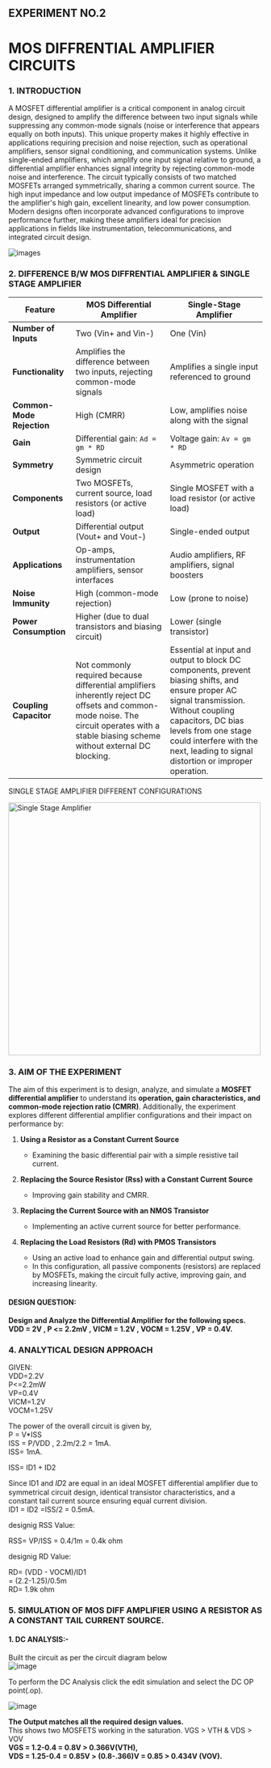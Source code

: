 ## EXPERIMENT NO.2
# MOS DIFFRENTIAL AMPLIFIER CIRCUITS
### 1. INTRODUCTION
  
  A MOSFET differential amplifier is a critical component in analog circuit design, designed to amplify the difference between two input signals while suppressing any common-mode signals (noise or interference that appears equally on both inputs). This unique property makes it highly effective in applications requiring precision and noise rejection, such as operational amplifiers, sensor signal conditioning, and communication systems. Unlike single-ended amplifiers, which amplify one input signal relative to ground, a differential amplifier enhances signal integrity by rejecting common-mode noise and interference. The circuit typically consists of two matched MOSFETs arranged symmetrically, sharing a common current source. The high input impedance and low output impedance of MOSFETs contribute to the amplifier's high gain, excellent linearity, and low power consumption. Modern designs often incorporate advanced configurations to improve performance further, making these amplifiers ideal for precision applications in fields like instrumentation, telecommunications, and integrated circuit design.
  
   ![images](https://github.com/user-attachments/assets/37fda217-e244-4b72-b054-310a01e52785)
  
### 2. DIFFERENCE B/W MOS DIFFRENTIAL AMPLIFIER & SINGLE STAGE AMPLIFIER


|Feature | MOS Differential Amplifier | Single-Stage Amplifier |
|---------|----------------------------|------------------------|
| **Number of Inputs** | Two (Vin+ and Vin-) | One (Vin) |
| **Functionality** | Amplifies the difference between two inputs, rejecting common-mode signals | Amplifies a single input referenced to ground |
| **Common-Mode Rejection** | High (CMRR) | Low, amplifies noise along with the signal |
| **Gain** | Differential gain: `Ad = gm * RD` | Voltage gain: `Av = gm * RD` |
| **Symmetry** | Symmetric circuit design | Asymmetric operation |
| **Components** | Two MOSFETs, current source, load resistors (or active load) | Single MOSFET with a load resistor (or active load) |
| **Output** | Differential output (Vout+ and Vout-) | Single-ended output |
| **Applications** | Op-amps, instrumentation amplifiers, sensor interfaces | Audio amplifiers, RF amplifiers, signal boosters |
| **Noise Immunity** | High (common-mode rejection) | Low (prone to noise) |
| **Power Consumption** | Higher (due to dual transistors and biasing circuit) | Lower (single transistor) |
| **Coupling Capacitor** |Not commonly required because differential amplifiers inherently reject DC offsets and common-mode noise. The circuit operates with a stable biasing scheme without external DC blocking.|Essential at input and output to block DC components, prevent biasing shifts, and ensure proper AC signal transmission. Without coupling capacitors, DC bias levels from one stage could interfere with the next, leading to signal distortion or improper operation.|

SINGLE STAGE AMPLIFIER DIFFERENT CONFIGURATIONS

<img src="https://github.com/user-attachments/assets/aed21a53-76a6-4223-b510-6273ff7c0503" alt="Single Stage Amplifier" width="500">

### 3. AIM OF THE EXPERIMENT  

The aim of this experiment is to design, analyze, and simulate a **MOSFET differential amplifier** to understand its **operation, gain characteristics, and common-mode rejection ratio (CMRR)**. Additionally, the experiment explores different differential amplifier configurations and their impact on performance by:  

1. **Using a Resistor as a Constant Current Source**  
   - Examining the basic differential pair with a simple resistive tail current.  

2. **Replacing the Source Resistor (Rss) with a Constant Current Source**  
   - Improving gain stability and CMRR.  

3. **Replacing the Current Source with an NMOS Transistor**  
   - Implementing an active current source for better performance.  

4. **Replacing the Load Resistors (Rd) with PMOS Transistors**  
   - Using an active load to enhance gain and differential output swing.  
   - In this configuration, all passive components (resistors) are replaced by MOSFETs, making the circuit fully active, improving gain, and increasing linearity.

#### DESIGN QUESTION:
**Design and Analyze the Differential Amplifier for the following specs. VDD = 2V , P <= 2.2mV , VICM = 1.2V , VOCM = 1.25V ,     VP = 0.4V.**

### 4. ANALYTICAL DESIGN APPROACH
GIVEN:<br>
VDD=2.2V <br>
P<=2.2mW <br>
VP=0.4V <br>
VICM=1.2V <br>
VOCM=1.25V <br>

The power of the overall circuit is given by,<br>
P = V*ISS <br>
ISS = P/VDD , 2.2m/2.2 = 1mA. <br>
ISS= 1mA. <br>

ISS= ID1 + ID2 <br>

Since ID1 and 𝐼𝐷2 are equal in an ideal MOSFET differential amplifier due to symmetrical circuit design, identical transistor characteristics, and a constant tail current source ensuring equal current division.<br>
ID1 = ID2 =ISS/2 = 0.5mA.<br> 

designig RSS Value:<br>

RSS= VP/ISS = 0.4/1m = 0.4k ohm <br>

designig RD Value:<br>

RD= (VDD - VOCM)/ID1 <br>
  = (2.2-1.25)/0.5m<br>
RD= 1.9k ohm <br>

### 5. SIMULATION OF MOS DIFF AMPLIFIER USING A RESISTOR AS A CONSTANT TAIL CURRENT SOURCE.
#### 1. DC ANALYSIS:-

Built the circuit as per the circuit diagram below <br>
![image](https://github.com/user-attachments/assets/a10e8261-e306-489c-98cf-f32345fb06e8)<br>

To perform the DC Analysis click the edit simulation and select the DC OP point(.op).<br>

![image](https://github.com/user-attachments/assets/50dd6b21-c65e-49e2-ae59-20c673337198)<br>

**The Output matches all the required  design values.** <br>
This shows two MOSFETS working in the saturation. 
VGS > VTH & VDS > VOV<br>
**VGS = 1.2-0.4 = 0.8V > 0.366V(VTH),** <br>
**VDS = 1.25-0.4 = 0.85V > (0.8-.366)V = 0.85 > 0.434V (VOV).** <br>








